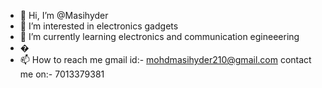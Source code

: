 - 👋 Hi, I’m @Masihyder
- 👀 I’m interested in electronics gadgets
- 🌱 I’m currently learning electronics and communication egineeering
- �
- 📫 How to reach me 
gmail id:- mohdmasihyder210@gmail.com
contact me on:- 7013379381

<!---
Masihyder/Masihyder is a ✨ special ✨ repository because its `README.md` (this file) appears on your GitHub profile.
You can click the Preview link to take a look at your changes.
--->
